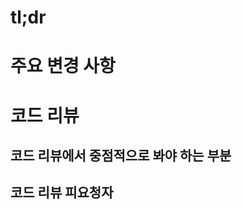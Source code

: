 # tl;dr

<!--
왜 이 PR을 올리는지 적어주세요.
이슈 번호가 있다면 적어주세요.

짧게라도 적는 것을 추천하지만, 이슈 내용만으로 설명이 된다면 생략하셔도
좋습니다. 하지만 [내용이 길어져서][google-test-review](3~4개) 내용을 한 번에
파악하기 어렵거나, PR과 다른 부분이 있다면 꼭 작성해주세요.
-->


# 주요 변경 사항

<!--
버그 수정이라면 고쳐지기 전후의 차이점
   기능 추가라면 새로 추가된 기능의 모습 및 동작 방법
-->


# 코드 리뷰

## 코드 리뷰에서 중점적으로 봐야 하는 부분

<!-- 필요 없다면 생략해주세요. -->

## 코드 리뷰 피요청자

<!-- 필요 없다면 생략해주세요. -->



[google-test-review]: https://testing.googleblog.com/2017/06/code-health-too-many-comments-on-your.html

